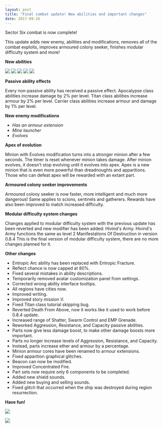 ```yaml
---
layout: post
title: "Final combat update! New abilities and important changes"
date: 2017-09-26
---
```


Sector Six combat is now complete!

This update adds new enemy, abilities and modifications, removes all of the combat exploits, improves armoured colony seeker, finishes modular difficulty system and more!

**New abilities**

![](https://github.com/Zuurix/Zuurix.github.io/blob/master/images/0.8.5%20update/spr_desc_0.png?raw=true) ![](https://github.com/Zuurix/Zuurix.github.io/blob/master/images/0.8.5%20update/spr_desc_1.png?raw=true) ![](https://github.com/Zuurix/Zuurix.github.io/blob/master/images/0.8.5%20update/spr_desc_2.png?raw=true) ![](https://github.com/Zuurix/Zuurix.github.io/blob/master/images/0.8.5%20update/spr_desc_3.png?raw=true) ![](https://github.com/Zuurix/Zuurix.github.io/blob/master/images/0.8.5%20update/spr_desc_4.png?raw=true)

**Passive ability effects**

Every non-passive ability has received a passive effect.
Apocalypse class abilities increase damage by 2% per level.
Titan class abilities increase armour by 2% per level.
Carrier class abilities increase armour and damage by 1% per level.

**New enemy modifications**

* *Has an armour extension*
* *Mine launcher*
* *Evolves*

**Apex of evolution**

Minion with Evolves modification turns into a stronger minion after a few seconds.
The timer is reset whenever minion takes damage.
After minion evolves, it doesn't stop evolving until it evolves into apex.
Apex is a new minion that is even more powerful than dreadnoughts and apparitions.
Those who can defeat apex will be rewarded with an extant part.

**Armoured colony seeker improvements**

Armoured colony seeker is now faster, more intelligent and much more dangerous!
Same applies to scions, sentinels and gatherers.
Rewards have also been improved to match increased difficulty.

**Modular difficulty system changes**

Changes applied to modular difficulty system with the previous update has been reverted and new modifier has been added: Hivind's Army.
Hivind's Army functions the same as level 2 Manifestations Of Destruction in version 0.8.4
This is the final version of modular difficulty system, there are no more changes planned for it.

**Other changes**

* Entropic Arc ability has been replaced with Entropic Fracture.
* Reflect chance is now capped at 80%.
* Fixed several mistakes in ability descriptions.
* Temporarily removed avatar customization panel from settings.
* Corrected wrong ability interface tooltips.
* All regions have cities now.
* Improved writing.
* Improved story mission V.
* Fixed Titan class tutorial skipping bug.
* Reverted Death From Above, now it works like it used to work before 0.8.4 update.
* Increased range of Shatter, Swarm Control and EMP Grenade.
* Reworked Aggression, Resistance, and Capacity passive abilities.
* Parts now give less damage boost, to make other damage boosts more important.
* Parts no longer increase levels of Aggression, Resistance, and Capacity.
* Instead, parts increase ether and armour by a percentage.
* Minion armour cores have been renamed to armour extensions.
* Fixed apparition graphical glitches.
* Beacon can now be modified.
* Improved Concentrated Fire.
* Part sets now require only 6 components to be completed.
* Added new shield sounds.
* Added new buying and selling sounds.
* Fixed glitch that occurred when the ship was destroyed during region resurrection.

**Have fun!**

![](https://github.com/Zuurix/Zuurix.github.io/blob/master/images/0.8.5%20update/Apex%202017.09.25.png?raw=true)

![](https://github.com/Zuurix/Zuurix.github.io/blob/master/images/0.8.5%20update/Modified%20heavy%202017.09.25.png?raw=true)
